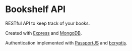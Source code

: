 # Bookshelf API

RESTful API to keep track of your books. 

Created with [Express](https://expressjs.com/) and [MongoDB](https://www.mongodb.com/).

Authentication implemented with [PassportJS](https://www.passportjs.org/) and [bcryptjs](https://www.npmjs.com/package/bcryptjs).


